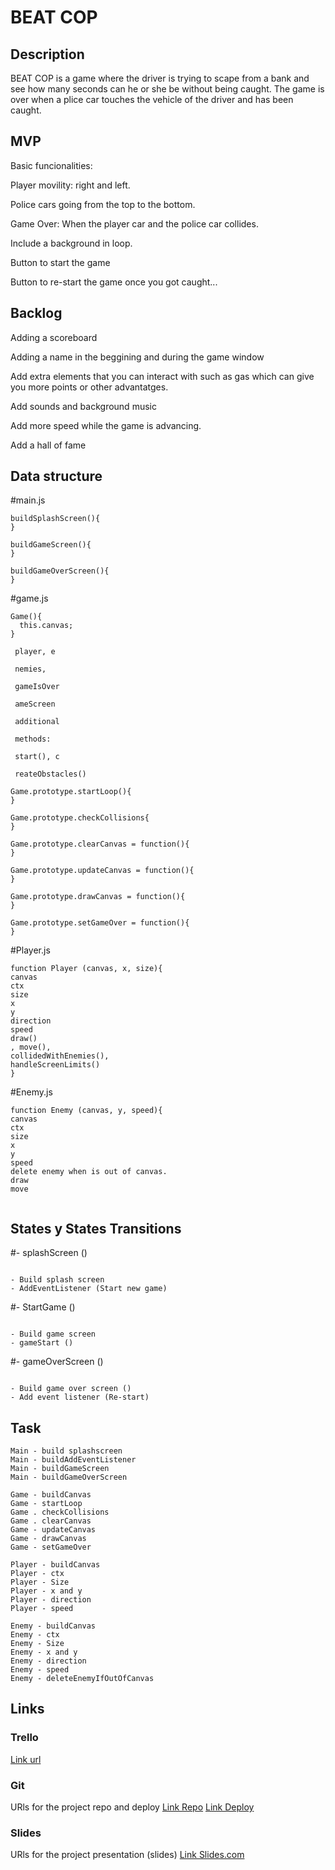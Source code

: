 # BEAT COP

## Description

BEAT COP is a game where the driver is trying to scape from a bank and see how many seconds can he or she be without being caught.
The game is over when a plice car touches the vehicle of the driver and has been caught.

## MVP 
Basic funcionalities:

Player movility: right and left.

Police cars going from the top to the bottom.

Game Over: When the player car and the police car collides.

Include a background in loop.

Button to start the game

Button to re-start the game once you got caught...



## Backlog

Adding a scoreboard

Adding a name in the beggining and during the game window

Add extra elements that you can interact with such as gas which can give you more points or other advantatges.

Add sounds and background music

Add more speed while the game is advancing.

Add a hall of fame


## Data structure

#main.js

``` 
buildSplashScreen(){
}

buildGameScreen(){
}

buildGameOverScreen(){
} 
```

#game.js
```
Game(){
  this.canvas;
}

 player, e
 
 nemies, 
 
 gameIsOver
 
 ameScreen  
 
 additional 
 
 methods: 
 
 start(), c
 
 reateObstacles() 

Game.prototype.startLoop(){
}

Game.prototype.checkCollisions{
}

Game.prototype.clearCanvas = function(){
}

Game.prototype.updateCanvas = function(){
}

Game.prototype.drawCanvas = function(){ 
}

Game.prototype.setGameOver = function(){
}
```

#Player.js
```
function Player (canvas, x, size){
canvas
ctx 
size
x
y
direction
speed
draw()
, move(), 
collidedWithEnemies(), 
handleScreenLimits()
}
```

#Enemy.js
```
function Enemy (canvas, y, speed){
canvas
ctx
size
x
y
speed
delete enemy when is out of canvas.
draw
move


```



## States y States Transitions

#- splashScreen ()
  ```
  
  - Build splash screen
  - AddEventListener (Start new game)
  
  ```
  
 #- StartGame  ()
  ```
  
  - Build game screen
  - gameStart ()
  
  ```
  
  #- gameOverScreen ()
  ```
  
  - Build game over screen ()
  - Add event listener (Re-start)  
  ```
  
## Task

```
Main - build splashscreen
Main - buildAddEventListener
Main - buildGameScreen
Main - buildGameOverScreen

Game - buildCanvas
Game - startLoop
Game . checkCollisions
Game . clearCanvas
Game - updateCanvas
Game - drawCanvas
Game - setGameOver

Player - buildCanvas
Player - ctx
Player - Size
Player - x and y
Player - direction
Player - speed

Enemy - buildCanvas
Enemy - ctx
Enemy - Size
Enemy - x and y
Enemy - direction
Enemy - speed
Enemy - deleteEnemyIfOutOfCanvas
```

## Links


### Trello
[Link url](https://trello.com/b/vezEIR6z/project-1-ironhack)


### Git
URls for the project repo and deploy
[Link Repo](https://github.com/guillemtubert/project1-race)
[Link Deploy](https://guillemtubert.github.io/project1-race/)


### Slides
URls for the project presentation (slides)
[Link Slides.com](https://slides.com/guillemtubert/race-to-freedom)

